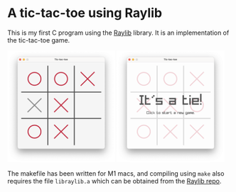 # A tic-tac-toe using Raylib

This is my first C program using the [Raylib](https://www.raylib.com/) library. It is an implementation of the tic-tac-toe game.

<img src="/screenshots/game.png" width=48% height=48%> <img src="/screenshots/tie.png" width=48% height=48%>

The makefile has been written for M1 macs, and compiling using `make` also requires the file `libraylib.a` which can be obtained from the [Raylib repo](https://github.com/raysan5/raylib).